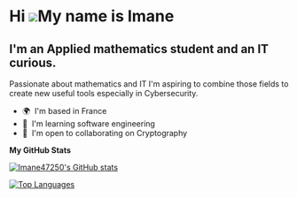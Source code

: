 Hi ![](https://user-images.githubusercontent.com/18350557/176309783-0785949b-9127-417c-8b55-ab5a4333674e.gif)My name is Imane
=============================================================================================================================

I'm an Applied mathematics student and an IT curious.
-----------------------------------------------------

Passionate about mathematics and IT I'm aspiring to combine those fields to create new useful tools especially in Cybersecurity.

* 🌍  I'm based in France
* 🧠  I'm learning software engineering
* 🤝  I'm open to collaborating on Cryptography


<b>My GitHub Stats</b>

<a href="http://www.github.com/Imane47250"><img src="https://github-readme-stats.vercel.app/api?username=Imane47250&show_icons=true&hide=&count_private=true&title_color=0891b2&text_color=ffffff&icon_color=0891b2&bg_color=1c1917&hide_border=true&show_icons=true" alt="Imane47250's GitHub stats" /></a>

<a href="https://github.com/Imane47250" align="left"><img src="https://github-readme-stats.vercel.app/api/top-langs/?username=Imane47250&langs_count=10&title_color=0891b2&text_color=ffffff&icon_color=0891b2&bg_color=1c1917&hide_border=true&locale=en&custom_title=Top%20%Languages" alt="Top Languages" /></a>
